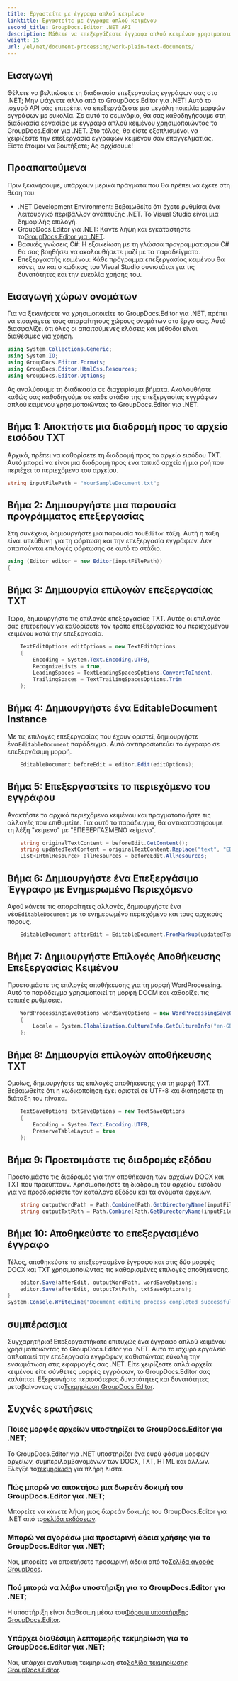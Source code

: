 ```yaml
---
title: Εργαστείτε με έγγραφα απλού κειμένου
linktitle: Εργαστείτε με έγγραφα απλού κειμένου
second_title: GroupDocs.Editor .NET API
description: Μάθετε να επεξεργάζεστε έγγραφα απλού κειμένου χρησιμοποιώντας το GroupDocs.Editor για .NET με τον αναλυτικό οδηγό μας. Απλοποιήστε τη διαδικασία επεξεργασίας εγγράφων .NET.
weight: 15
url: /el/net/document-processing/work-plain-text-documents/
---
```

## Εισαγωγή
Θέλετε να βελτιώσετε τη διαδικασία επεξεργασίας εγγράφων σας στο .NET; Μην ψάχνετε άλλο από το GroupDocs.Editor για .NET! Αυτό το ισχυρό API σάς επιτρέπει να επεξεργάζεστε μια μεγάλη ποικιλία μορφών εγγράφων με ευκολία. Σε αυτό το σεμινάριο, θα σας καθοδηγήσουμε στη διαδικασία εργασίας με έγγραφα απλού κειμένου χρησιμοποιώντας το GroupDocs.Editor για .NET. Στο τέλος, θα είστε εξοπλισμένοι να χειρίζεστε την επεξεργασία εγγράφων κειμένου σαν επαγγελματίας. Είστε έτοιμοι να βουτήξετε; Ας αρχίσουμε!
## Προαπαιτούμενα
Πριν ξεκινήσουμε, υπάρχουν μερικά πράγματα που θα πρέπει να έχετε στη θέση του:
- .NET Development Environment: Βεβαιωθείτε ότι έχετε ρυθμίσει ένα λειτουργικό περιβάλλον ανάπτυξης .NET. Το Visual Studio είναι μια δημοφιλής επιλογή.
-  GroupDocs.Editor για .NET: Κάντε λήψη και εγκαταστήστε το[GroupDocs.Editor για .NET](https://releases.groupdocs.com/editor/net/).
- Βασικές γνώσεις C#: Η εξοικείωση με τη γλώσσα προγραμματισμού C# θα σας βοηθήσει να ακολουθήσετε μαζί με τα παραδείγματα.
- Επεξεργαστής κειμένου: Κάθε πρόγραμμα επεξεργασίας κειμένου θα κάνει, αν και ο κώδικας του Visual Studio συνιστάται για τις δυνατότητες και την ευκολία χρήσης του.
## Εισαγωγή χώρων ονομάτων
Για να ξεκινήσετε να χρησιμοποιείτε το GroupDocs.Editor για .NET, πρέπει να εισαγάγετε τους απαραίτητους χώρους ονομάτων στο έργο σας. Αυτό διασφαλίζει ότι όλες οι απαιτούμενες κλάσεις και μέθοδοι είναι διαθέσιμες για χρήση.
```csharp
using System.Collections.Generic;
using System.IO;
using GroupDocs.Editor.Formats;
using GroupDocs.Editor.HtmlCss.Resources;
using GroupDocs.Editor.Options;
```
Ας αναλύσουμε τη διαδικασία σε διαχειρίσιμα βήματα. Ακολουθήστε καθώς σας καθοδηγούμε σε κάθε στάδιο της επεξεργασίας εγγράφων απλού κειμένου χρησιμοποιώντας το GroupDocs.Editor για .NET.
## Βήμα 1: Αποκτήστε μια διαδρομή προς το αρχείο εισόδου TXT
Αρχικά, πρέπει να καθορίσετε τη διαδρομή προς το αρχείο εισόδου TXT. Αυτό μπορεί να είναι μια διαδρομή προς ένα τοπικό αρχείο ή μια ροή που περιέχει το περιεχόμενο του αρχείου.
```csharp
string inputFilePath = "YourSampleDocument.txt";
```
## Βήμα 2: Δημιουργήστε μια παρουσία προγράμματος επεξεργασίας
 Στη συνέχεια, δημιουργήστε μια παρουσία του`Editor` τάξη. Αυτή η τάξη είναι υπεύθυνη για τη φόρτωση και την επεξεργασία εγγράφων. Δεν απαιτούνται επιλογές φόρτωσης σε αυτό το στάδιο.
```csharp
using (Editor editor = new Editor(inputFilePath))
{
```
## Βήμα 3: Δημιουργία επιλογών επεξεργασίας TXT
Τώρα, δημιουργήστε τις επιλογές επεξεργασίας TXT. Αυτές οι επιλογές σάς επιτρέπουν να καθορίσετε τον τρόπο επεξεργασίας του περιεχομένου κειμένου κατά την επεξεργασία.
```csharp
    TextEditOptions editOptions = new TextEditOptions
    {
        Encoding = System.Text.Encoding.UTF8,
        RecognizeLists = true,
        LeadingSpaces = TextLeadingSpacesOptions.ConvertToIndent,
        TrailingSpaces = TextTrailingSpacesOptions.Trim
    };
```
## Βήμα 4: Δημιουργήστε ένα EditableDocument Instance
 Με τις επιλογές επεξεργασίας που έχουν οριστεί, δημιουργήστε ένα`EditableDocument` παράδειγμα. Αυτό αντιπροσωπεύει το έγγραφο σε επεξεργάσιμη μορφή.
```csharp
    EditableDocument beforeEdit = editor.Edit(editOptions);
```
## Βήμα 5: Επεξεργαστείτε το περιεχόμενο του εγγράφου
Ανακτήστε το αρχικό περιεχόμενο κειμένου και πραγματοποιήστε τις αλλαγές που επιθυμείτε. Για αυτό το παράδειγμα, θα αντικαταστήσουμε τη λέξη "κείμενο" με "ΕΠΕΞΕΡΓΑΣΜΕΝΟ κείμενο".
```csharp
    string originalTextContent = beforeEdit.GetContent();
    string updatedTextContent = originalTextContent.Replace("text", "EDITED text");
    List<IHtmlResource> allResources = beforeEdit.AllResources;
```
## Βήμα 6: Δημιουργήστε ένα Επεξεργάσιμο Έγγραφο με Ενημερωμένο Περιεχόμενο
 Αφού κάνετε τις απαραίτητες αλλαγές, δημιουργήστε ένα νέο`EditableDocument` με το ενημερωμένο περιεχόμενο και τους αρχικούς πόρους.
```csharp
    EditableDocument afterEdit = EditableDocument.FromMarkup(updatedTextContent, allResources);
```
## Βήμα 7: Δημιουργήστε Επιλογές Αποθήκευσης Επεξεργασίας Κειμένου
Προετοιμάστε τις επιλογές αποθήκευσης για τη μορφή WordProcessing. Αυτό το παράδειγμα χρησιμοποιεί τη μορφή DOCM και καθορίζει τις τοπικές ρυθμίσεις.
```csharp
    WordProcessingSaveOptions wordSaveOptions = new WordProcessingSaveOptions(WordProcessingFormats.Docm)
    {
        Locale = System.Globalization.CultureInfo.GetCultureInfo("en-GB")
    };
```
## Βήμα 8: Δημιουργία επιλογών αποθήκευσης TXT
Ομοίως, δημιουργήστε τις επιλογές αποθήκευσης για τη μορφή TXT. Βεβαιωθείτε ότι η κωδικοποίηση έχει οριστεί σε UTF-8 και διατηρήστε τη διάταξη του πίνακα.
```csharp
    TextSaveOptions txtSaveOptions = new TextSaveOptions
    {
        Encoding = System.Text.Encoding.UTF8,
        PreserveTableLayout = true
    };
```
## Βήμα 9: Προετοιμάστε τις διαδρομές εξόδου
Προετοιμάστε τις διαδρομές για την αποθήκευση των αρχείων DOCX και TXT που προκύπτουν. Χρησιμοποιήστε τη διαδρομή του αρχείου εισόδου για να προσδιορίσετε τον κατάλογο εξόδου και τα ονόματα αρχείων.
```csharp
    string outputWordPath = Path.Combine(Path.GetDirectoryName(inputFilePath), Path.GetFileNameWithoutExtension(inputFilePath) + ".docm");
    string outputTxtPath = Path.Combine(Path.GetDirectoryName(inputFilePath), Path.GetFileNameWithoutExtension(inputFilePath) + ".txt");
```
## Βήμα 10: Αποθηκεύστε το επεξεργασμένο έγγραφο
Τέλος, αποθηκεύστε το επεξεργασμένο έγγραφο και στις δύο μορφές DOCX και TXT χρησιμοποιώντας τις καθορισμένες επιλογές αποθήκευσης.
```csharp
    editor.Save(afterEdit, outputWordPath, wordSaveOptions);
    editor.Save(afterEdit, outputTxtPath, txtSaveOptions);
}
System.Console.WriteLine("Document editing process completed successfully!");
```
## συμπέρασμα
 Συγχαρητήρια! Επεξεργαστήκατε επιτυχώς ένα έγγραφο απλού κειμένου χρησιμοποιώντας το GroupDocs.Editor για .NET. Αυτό το ισχυρό εργαλείο απλοποιεί την επεξεργασία εγγράφων, καθιστώντας εύκολη την ενσωμάτωση στις εφαρμογές σας .NET. Είτε χειρίζεστε απλά αρχεία κειμένου είτε σύνθετες μορφές εγγράφων, το GroupDocs.Editor σας καλύπτει. Εξερευνήστε περισσότερες δυνατότητες και δυνατότητες μεταβαίνοντας στο[Τεκμηρίωση GroupDocs.Editor](https://tutorials.groupdocs.com/editor/net/).
## Συχνές ερωτήσεις
### Ποιες μορφές αρχείων υποστηρίζει το GroupDocs.Editor για .NET;
 Το GroupDocs.Editor για .NET υποστηρίζει ένα ευρύ φάσμα μορφών αρχείων, συμπεριλαμβανομένων των DOCX, TXT, HTML και άλλων. Ελεγξε το[τεκμηρίωση](https://tutorials.groupdocs.com/editor/net/) για πλήρη λίστα.
### Πώς μπορώ να αποκτήσω μια δωρεάν δοκιμή του GroupDocs.Editor για .NET;
 Μπορείτε να κάνετε λήψη μιας δωρεάν δοκιμής του GroupDocs.Editor για .NET από το[σελίδα εκδόσεων](https://releases.groupdocs.com/).
### Μπορώ να αγοράσω μια προσωρινή άδεια χρήσης για το GroupDocs.Editor για .NET;
Ναι, μπορείτε να αποκτήσετε προσωρινή άδεια από το[Σελίδα αγοράς GroupDocs](https://purchase.groupdocs.com/temporary-license/).
### Πού μπορώ να λάβω υποστήριξη για το GroupDocs.Editor για .NET;
 Η υποστήριξη είναι διαθέσιμη μέσω του[Φόρουμ υποστήριξης GroupDocs.Editor](https://forum.groupdocs.com/c/editor/20).
### Υπάρχει διαθέσιμη λεπτομερής τεκμηρίωση για το GroupDocs.Editor για .NET;
 Ναι, υπάρχει αναλυτική τεκμηρίωση στο[Σελίδα τεκμηρίωσης GroupDocs.Editor](https://tutorials.groupdocs.com/editor/net/).
